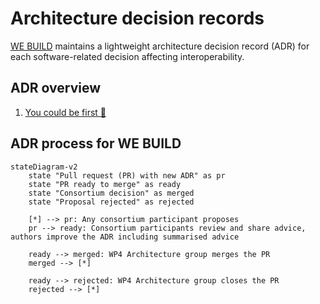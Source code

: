 # Architecture decision records

[WE BUILD](https://www.webuildconsortium.eu/) maintains a lightweight architecture decision record (ADR) for each software-related decision affecting interoperability.

## ADR overview

<!--BEGIN INDEX-->
1. [You could be first 🚀](_template.md)
<!--END INDEX-->

## ADR process for WE BUILD

```mermaid
stateDiagram-v2
    state "Pull request (PR) with new ADR" as pr
    state "PR ready to merge" as ready
    state "Consortium decision" as merged
    state "Proposal rejected" as rejected

    [*] --> pr: Any consortium participant proposes
    pr --> ready: Consortium participants review and share advice, authors improve the ADR including summarised advice

    ready --> merged: WP4 Architecture group merges the PR
    merged --> [*]

    ready --> rejected: WP4 Architecture group closes the PR
    rejected --> [*]
```
